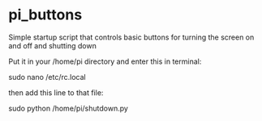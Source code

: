 # pi_buttons
Simple startup script that controls basic buttons for turning the screen on and off and shutting down

Put it in your /home/pi directory and enter this in terminal:

sudo nano /etc/rc.local

then add this line to that file:

sudo python /home/pi/shutdown.py
